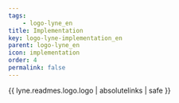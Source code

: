 ```yaml
---
tags: 
    - logo-lyne_en
title: Implementation
key: logo-lyne-implementation_en
parent: logo-lyne_en
icon: implementation
order: 4
permalink: false  
---
```

{{ lyne.readmes.logo.logo | absolutelinks | safe }}


